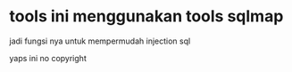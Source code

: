 # tools ini menggunakan tools sqlmap 

jadi fungsi nya untuk mempermudah injection sql

yaps ini no copyright
